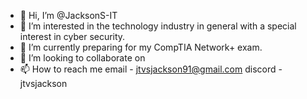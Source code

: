 - 👋 Hi, I’m @JacksonS-IT
- 👀 I’m interested in the technology industry in general with a special interest in cyber security.
- 🌱 I’m currently preparing for my CompTIA Network+ exam.
- 💞️ I’m looking to collaborate on 
- 📫 How to reach me email - jtvsjackson91@gmail.com discord - jtvsjackson
